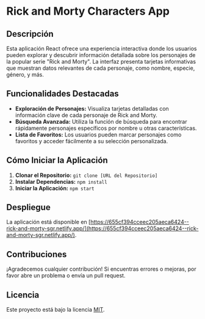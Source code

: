 # Rick and Morty Characters App

## Descripción
Esta aplicación React ofrece una experiencia interactiva donde los usuarios pueden explorar y descubrir información detallada sobre los personajes de la popular serie "Rick and Morty". La interfaz presenta tarjetas informativas que muestran datos relevantes de cada personaje, como nombre, especie, género, y más.

## Funcionalidades Destacadas
- **Exploración de Personajes:** Visualiza tarjetas detalladas con información clave de cada personaje de Rick and Morty.
- **Búsqueda Avanzada:** Utiliza la función de búsqueda para encontrar rápidamente personajes específicos por nombre u otras características.
- **Lista de Favoritos:** Los usuarios pueden marcar personajes como favoritos y acceder fácilmente a su selección personalizada.

## Cómo Iniciar la Aplicación
1. **Clonar el Repositorio:** `git clone [URL del Repositorio]`
2. **Instalar Dependencias:** `npm install`
3. **Iniciar la Aplicación:** `npm start`

## Despliegue
La aplicación está disponible en [https://655cf394cceec205aeca6424--rick-and-morty-sgr.netlify.app/](https://655cf394cceec205aeca6424--rick-and-morty-sgr.netlify.app/).

## Contribuciones
¡Agradecemos cualquier contribución! Si encuentras errores o mejoras, por favor abre un problema o envía un pull request.

## Licencia
Este proyecto está bajo la licencia [MIT](LICENSE).
